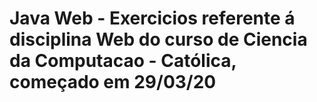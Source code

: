# Java Web - Exercicios referente á disciplina Web do curso de Ciencia da Computacao - Católica, começado em 29/03/20

